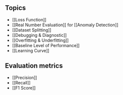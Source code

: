 
## Topics

- [[Loss Function]]
- [[Real Number Evaluation]] for [[Anomaly Detection]]
- [[Dataset Splitting]]
- [[Debugging & Diagnostic]]
- [[Overfitting & Underfitting]]
- [[Baseline Level of Performance]]
- [[Learning Curve]]

## Evaluation metrics

- [[Precision]]
- [[Recall]]
- [[F1 Score]]